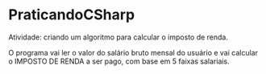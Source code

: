# PraticandoCSharp

Atividade: criando um algoritmo para calcular o imposto de renda.

O programa vai ler o valor do salário bruto mensal do usuário 
e vai calcular o IMPOSTO DE RENDA a ser pago, com base em 5 faixas salariais.
